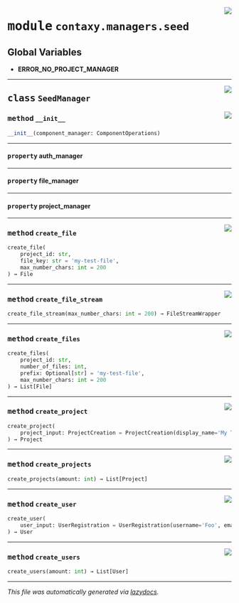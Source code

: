 <!-- markdownlint-disable -->

<a href="https://github.com/ml-tooling/contaxy/blob/main/backend/src/contaxy/managers/seed.py#L0"><img align="right" style="float:right;" src="https://img.shields.io/badge/-source-cccccc?style=flat-square"></a>

# <kbd>module</kbd> `contaxy.managers.seed`




**Global Variables**
---------------
- **ERROR_NO_PROJECT_MANAGER**


---

<a href="https://github.com/ml-tooling/contaxy/blob/main/backend/src/contaxy/managers/seed.py#L22"><img align="right" style="float:right;" src="https://img.shields.io/badge/-source-cccccc?style=flat-square"></a>

## <kbd>class</kbd> `SeedManager`




<a href="https://github.com/ml-tooling/contaxy/blob/main/backend/src/contaxy/managers/seed.py#L23"><img align="right" style="float:right;" src="https://img.shields.io/badge/-source-cccccc?style=flat-square"></a>

### <kbd>method</kbd> `__init__`

```python
__init__(component_manager: ComponentOperations)
```






---

#### <kbd>property</kbd> auth_manager





---

#### <kbd>property</kbd> file_manager





---

#### <kbd>property</kbd> project_manager







---

<a href="https://github.com/ml-tooling/contaxy/blob/main/backend/src/contaxy/managers/seed.py#L97"><img align="right" style="float:right;" src="https://img.shields.io/badge/-source-cccccc?style=flat-square"></a>

### <kbd>method</kbd> `create_file`

```python
create_file(
    project_id: str,
    file_key: str = 'my-test-file',
    max_number_chars: int = 200
) → File
```





---

<a href="https://github.com/ml-tooling/contaxy/blob/main/backend/src/contaxy/managers/seed.py#L128"><img align="right" style="float:right;" src="https://img.shields.io/badge/-source-cccccc?style=flat-square"></a>

### <kbd>method</kbd> `create_file_stream`

```python
create_file_stream(max_number_chars: int = 200) → FileStreamWrapper
```





---

<a href="https://github.com/ml-tooling/contaxy/blob/main/backend/src/contaxy/managers/seed.py#L112"><img align="right" style="float:right;" src="https://img.shields.io/badge/-source-cccccc?style=flat-square"></a>

### <kbd>method</kbd> `create_files`

```python
create_files(
    project_id: str,
    number_of_files: int,
    prefix: Optional[str] = 'my-test-file',
    max_number_chars: int = 200
) → List[File]
```





---

<a href="https://github.com/ml-tooling/contaxy/blob/main/backend/src/contaxy/managers/seed.py#L75"><img align="right" style="float:right;" src="https://img.shields.io/badge/-source-cccccc?style=flat-square"></a>

### <kbd>method</kbd> `create_project`

```python
create_project(
    project_input: ProjectCreation = ProjectCreation(display_name='My Test Project!', description='', icon=None, metadata={}, disabled=False, id='my-test-project')
) → Project
```





---

<a href="https://github.com/ml-tooling/contaxy/blob/main/backend/src/contaxy/managers/seed.py#L85"><img align="right" style="float:right;" src="https://img.shields.io/badge/-source-cccccc?style=flat-square"></a>

### <kbd>method</kbd> `create_projects`

```python
create_projects(amount: int) → List[Project]
```





---

<a href="https://github.com/ml-tooling/contaxy/blob/main/backend/src/contaxy/managers/seed.py#L43"><img align="right" style="float:right;" src="https://img.shields.io/badge/-source-cccccc?style=flat-square"></a>

### <kbd>method</kbd> `create_user`

```python
create_user(
    user_input: UserRegistration = UserRegistration(username='Foo', email='foo@bar.com', disabled=False, password='Foobar')
) → User
```





---

<a href="https://github.com/ml-tooling/contaxy/blob/main/backend/src/contaxy/managers/seed.py#L61"><img align="right" style="float:right;" src="https://img.shields.io/badge/-source-cccccc?style=flat-square"></a>

### <kbd>method</kbd> `create_users`

```python
create_users(amount: int) → List[User]
```








---

_This file was automatically generated via [lazydocs](https://github.com/ml-tooling/lazydocs)._

